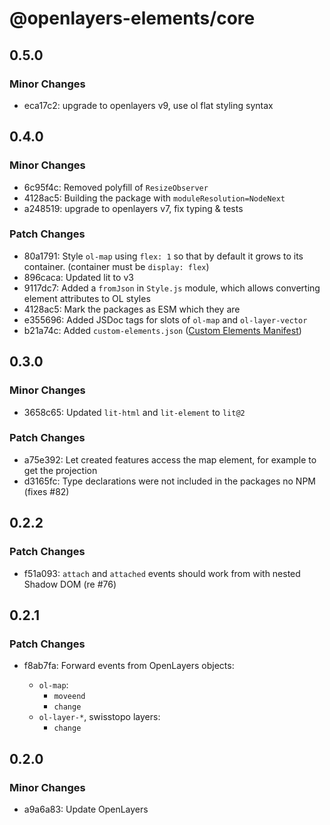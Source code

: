# @openlayers-elements/core

## 0.5.0

### Minor Changes

- eca17c2: upgrade to openlayers v9, use ol flat styling syntax

## 0.4.0

### Minor Changes

- 6c95f4c: Removed polyfill of `ResizeObserver`
- 4128ac5: Building the package with `moduleResolution=NodeNext`
- a248519: upgrade to openlayers v7, fix typing & tests

### Patch Changes

- 80a1791: Style `ol-map` using `flex: 1` so that by default it grows to its container. (container must be `display: flex`)
- 896caca: Updated lit to v3
- 9117dc7: Added a `fromJson` in `Style.js` module, which allows converting element attributes to OL styles
- 4128ac5: Mark the packages as ESM which they are
- e355696: Added JSDoc tags for slots of `ol-map` and `ol-layer-vector`
- b21a74c: Added `custom-elements.json` ([Custom Elements Manifest](https://custom-elements-manifest.open-wc.org/))

## 0.3.0

### Minor Changes

- 3658c65: Updated `lit-html` and `lit-element` to `lit@2`

### Patch Changes

- a75e392: Let created features access the map element, for example to get the projection
- d3165fc: Type declarations were not included in the packages no NPM (fixes #82)

## 0.2.2

### Patch Changes

- f51a093: `attach` and `attached` events should work from with nested Shadow DOM (re #76)

## 0.2.1

### Patch Changes

- f8ab7fa: Forward events from OpenLayers objects:

  - `ol-map`:
    - `moveend`
    - `change`
  - `ol-layer-*`, swisstopo layers:
    - `change`

## 0.2.0

### Minor Changes

- a9a6a83: Update OpenLayers
